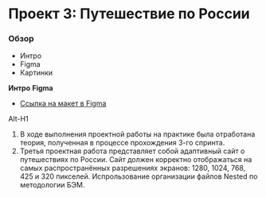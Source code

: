 # Проект 3: Путешествие по России

### Обзор
* Интро
* Figma
* Картинки

**Интро**
**Figma**

* [Ссылка на макет в Figma](https://www.figma.com/file/OyRWEjU6wBwRe1hapzQoLx/Sprint-3%3A-Russia-%2F-desktop-%2B-mobile?node-id=28503%3A0)

Alt-H1
1. В ходе выполнения проектной работы на практике была отработана теория, полученная в процессе прохождения 3-го спринта.
2. Третья проектная работа представляет собой адаптивный сайт о путешествиях по России. 
Сайт должен корректно отображаться на самых распространённых разрешениях экранов: 
1280, 1024, 768, 425 и 320 пикселей.
Испрользование организации файлов Nested по методологии БЭМ.

